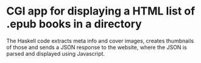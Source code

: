 # CGI app for displaying a HTML list of .epub books in a directory

The Haskell code extracts meta info and cover images, creates thumbnails of those and sends a JSON response to the website, where the JSON is parsed and displayed using Javascript.
